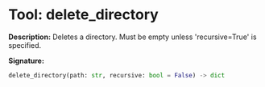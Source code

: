 # Tool: delete_directory

**Description:**
Deletes a directory. Must be empty unless 'recursive=True' is specified.

**Signature:**
```python
delete_directory(path: str, recursive: bool = False) -> dict
```

